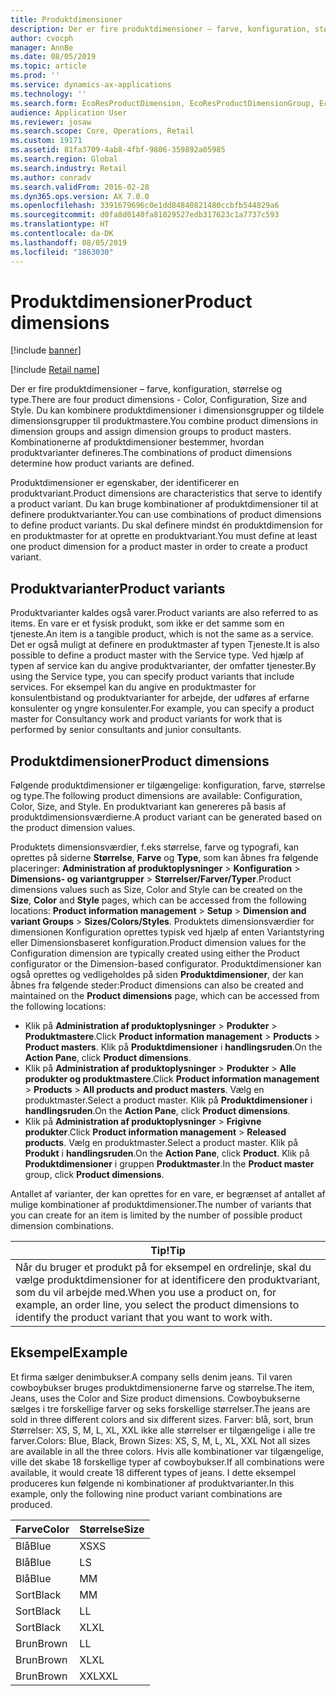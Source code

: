 ```yaml
---
title: Produktdimensioner
description: Der er fire produktdimensioner – farve, konfiguration, størrelse og type. Du kan kombinere produktdimensioner i dimensionsgrupper og tildele dimensionsgrupper til produktmastere. Kombinationerne af produktdimensioner bestemmer, hvordan produktvarianter defineres.
author: cvocph
manager: AnnBe
ms.date: 08/05/2019
ms.topic: article
ms.prod: ''
ms.service: dynamics-ax-applications
ms.technology: ''
ms.search.form: EcoResProductDimension, EcoResProductDimensionGroup, EcoResProductMasterDimension, RetailEcoResColor, RetailEcoResSize, RetailEcoResStyle
audience: Application User
ms.reviewer: josaw
ms.search.scope: Core, Operations, Retail
ms.custom: 19171
ms.assetid: 81fa3709-4ab8-4fbf-9806-359892a05985
ms.search.region: Global
ms.search.industry: Retail
ms.author: conradv
ms.search.validFrom: 2016-02-28
ms.dyn365.ops.version: AX 7.0.0
ms.openlocfilehash: 3391679696c0e1dd84840821480ccbfb544829a6
ms.sourcegitcommit: d0fa8d0140fa81029527edb317623c1a7737c593
ms.translationtype: HT
ms.contentlocale: da-DK
ms.lasthandoff: 08/05/2019
ms.locfileid: "1863030"
---
```

# <a name="product-dimensions"></a><span data-ttu-id="db954-105">Produktdimensioner</span><span class="sxs-lookup"><span data-stu-id="db954-105">Product dimensions</span></span>

[!include [banner](../includes/banner.md)]

[!include [Retail name](../includes/retail-name.md)]

<span data-ttu-id="db954-106">Der er fire produktdimensioner – farve, konfiguration, størrelse og type.</span><span class="sxs-lookup"><span data-stu-id="db954-106">There are four product dimensions -  Color, Configuration, Size and Style.</span></span> <span data-ttu-id="db954-107">Du kan kombinere produktdimensioner i dimensionsgrupper og tildele dimensionsgrupper til produktmastere.</span><span class="sxs-lookup"><span data-stu-id="db954-107">You combine product dimensions in dimension groups and assign dimension groups to product masters.</span></span> <span data-ttu-id="db954-108">Kombinationerne af produktdimensioner bestemmer, hvordan produktvarianter defineres.</span><span class="sxs-lookup"><span data-stu-id="db954-108">The combinations of product dimensions determine how product variants are defined.</span></span>

<span data-ttu-id="db954-109">Produktdimensioner er egenskaber, der identificerer en produktvariant.</span><span class="sxs-lookup"><span data-stu-id="db954-109">Product dimensions are characteristics that serve to identify a product variant.</span></span> <span data-ttu-id="db954-110">Du kan bruge kombinationer af produktdimensioner til at definere produktvarianter.</span><span class="sxs-lookup"><span data-stu-id="db954-110">You can use combinations of product dimensions to define product variants.</span></span> <span data-ttu-id="db954-111">Du skal definere mindst én produktdimension for en produktmaster for at oprette en produktvariant.</span><span class="sxs-lookup"><span data-stu-id="db954-111">You must define at least one product dimension for a product master in order to create a product variant.</span></span>

## <a name="product-variants"></a><span data-ttu-id="db954-112">Produktvarianter</span><span class="sxs-lookup"><span data-stu-id="db954-112">Product variants</span></span>

<span data-ttu-id="db954-113">Produktvarianter kaldes også varer.</span><span class="sxs-lookup"><span data-stu-id="db954-113">Product variants are also referred to as items.</span></span> <span data-ttu-id="db954-114">En vare er et fysisk produkt, som ikke er det samme som en tjeneste.</span><span class="sxs-lookup"><span data-stu-id="db954-114">An item is a tangible product, which is not the same as a service.</span></span> <span data-ttu-id="db954-115">Det er også muligt at definere en produktmaster af typen Tjeneste.</span><span class="sxs-lookup"><span data-stu-id="db954-115">It is also possible to define a product master with the Service type.</span></span> <span data-ttu-id="db954-116">Ved hjælp af typen af service kan du angive produktvarianter, der omfatter tjenester.</span><span class="sxs-lookup"><span data-stu-id="db954-116">By using the Service type, you can specify product variants that include services.</span></span> <span data-ttu-id="db954-117">For eksempel kan du angive en produktmaster for konsulentbistand og produktvarianter for arbejde, der udføres af erfarne konsulenter og yngre konsulenter.</span><span class="sxs-lookup"><span data-stu-id="db954-117">For example, you can specify a product master for Consultancy work and product variants for work that is performed by senior consultants and junior consultants.</span></span>

## <a name="product-dimensions"></a><span data-ttu-id="db954-118">Produktdimensioner</span><span class="sxs-lookup"><span data-stu-id="db954-118">Product dimensions</span></span>
<span data-ttu-id="db954-119">Følgende produktdimensioner er tilgængelige: konfiguration, farve, størrelse og type.</span><span class="sxs-lookup"><span data-stu-id="db954-119">The following product dimensions are available: Configuration, Color, Size, and Style.</span></span> <span data-ttu-id="db954-120">En produktvariant kan genereres på basis af produktdimensionsværdierne.</span><span class="sxs-lookup"><span data-stu-id="db954-120">A product variant can be generated based on the product dimension values.</span></span>

<span data-ttu-id="db954-121">Produktets dimensionsværdier, f.eks størrelse, farve og typografi, kan oprettes på siderne **Størrelse**, **Farve** og **Type**, som kan åbnes fra følgende placeringer: **Administration af produktoplysninger** &gt; **Konfiguration** &gt; **Dimensions- og variantgrupper** &gt; **Størrelser/Farver/Typer**.</span><span class="sxs-lookup"><span data-stu-id="db954-121">Product dimensions values such as Size, Color and Style can be created on the **Size**, **Color** and **Style** pages, which can be accessed from the following locations: **Product information management** &gt; **Setup** &gt; **Dimension and variant Groups** &gt; **Sizes/Colors/Styles**.</span></span> <span data-ttu-id="db954-122">Produktets dimensionsværdier for dimensionen Konfiguration oprettes typisk ved hjælp af enten Variantstyring eller Dimensionsbaseret konfiguration.</span><span class="sxs-lookup"><span data-stu-id="db954-122">Product dimension values for the Configuration dimension are typically created using either the Product configurator or the Dimension-based configurator.</span></span> <span data-ttu-id="db954-123">Produktdimensioner kan også oprettes og vedligeholdes på siden **Produktdimensioner**, der kan åbnes fra følgende steder:</span><span class="sxs-lookup"><span data-stu-id="db954-123">Product dimensions can also be created and maintained on the **Product dimensions** page, which can be accessed from the following locations:</span></span>
-   <span data-ttu-id="db954-124">Klik på **Administration af produktoplysninger** &gt; **Produkter** &gt; **Produktmastere**.</span><span class="sxs-lookup"><span data-stu-id="db954-124">Click **Product information management** &gt; **Products** &gt; **Product masters**.</span></span> <span data-ttu-id="db954-125">Klik på **Produktdimensioner** i **handlingsruden**.</span><span class="sxs-lookup"><span data-stu-id="db954-125">On the **Action Pane**, click **Product dimensions**.</span></span>
-   <span data-ttu-id="db954-126">Klik på **Administration af produktoplysninger** &gt; **Produkter** &gt; **Alle produkter og produktmastere**.</span><span class="sxs-lookup"><span data-stu-id="db954-126">Click **Product information management** &gt; **Products** &gt; **All products and product masters**.</span></span> <span data-ttu-id="db954-127">Vælg en produktmaster.</span><span class="sxs-lookup"><span data-stu-id="db954-127">Select a product master.</span></span> <span data-ttu-id="db954-128">Klik på **Produktdimensioner** i **handlingsruden**.</span><span class="sxs-lookup"><span data-stu-id="db954-128">On the **Action Pane**, click **Product dimensions**.</span></span>
-   <span data-ttu-id="db954-129">Klik på **Administration af produktoplysninger** &gt; **Frigivne produkter**.</span><span class="sxs-lookup"><span data-stu-id="db954-129">Click **Product information management** &gt; **Released products**.</span></span> <span data-ttu-id="db954-130">Vælg en produktmaster.</span><span class="sxs-lookup"><span data-stu-id="db954-130">Select a product master.</span></span> <span data-ttu-id="db954-131">Klik på **Produkt** i **handlingsruden**.</span><span class="sxs-lookup"><span data-stu-id="db954-131">On the **Action Pane**, click **Product**.</span></span> <span data-ttu-id="db954-132">Klik på **Produktdimensioner** i gruppen **Produktmaster**.</span><span class="sxs-lookup"><span data-stu-id="db954-132">In the **Product master** group, click **Product dimensions**.</span></span>

<span data-ttu-id="db954-133">Antallet af varianter, der kan oprettes for en vare, er begrænset af antallet af mulige kombinationer af produktdimensioner.</span><span class="sxs-lookup"><span data-stu-id="db954-133">The number of variants that you can create for an item is limited by the number of possible product dimension combinations.</span></span>

| <span data-ttu-id="db954-134">**Tip!**</span><span class="sxs-lookup"><span data-stu-id="db954-134">**Tip**</span></span>                                                                                                                                              |
|------------------------------------------------------------------------------------------------------------------------------------------------------|
| <span data-ttu-id="db954-135">Når du bruger et produkt på for eksempel en ordrelinje, skal du vælge produktdimensioner for at identificere den produktvariant, som du vil arbejde med.</span><span class="sxs-lookup"><span data-stu-id="db954-135">When you use a product on, for example, an order line, you select the product dimensions to identify the product variant that you want to work with.</span></span> |

## <a name="example"></a><span data-ttu-id="db954-136">Eksempel</span><span class="sxs-lookup"><span data-stu-id="db954-136">Example</span></span>
<span data-ttu-id="db954-137">Et firma sælger denimbukser.</span><span class="sxs-lookup"><span data-stu-id="db954-137">A company sells denim jeans.</span></span> <span data-ttu-id="db954-138">Til varen cowboybukser bruges produktdimensionerne farve og størrelse.</span><span class="sxs-lookup"><span data-stu-id="db954-138">The item, Jeans, uses the Color and Size product dimensions.</span></span> <span data-ttu-id="db954-139">Cowboybukserne sælges i tre forskellige farver og seks forskellige størrelser.</span><span class="sxs-lookup"><span data-stu-id="db954-139">The jeans are sold in three different colors and six different sizes.</span></span> <span data-ttu-id="db954-140">Farver: blå, sort, brun Størrelser: XS, S, M, L, XL, XXL ikke alle størrelser er tilgængelige i alle tre farver.</span><span class="sxs-lookup"><span data-stu-id="db954-140">Colors: Blue, Black, Brown Sizes: XS, S, M, L, XL, XXL Not all sizes are available in all the three colors.</span></span> <span data-ttu-id="db954-141">Hvis alle kombinationer var tilgængelige, ville det skabe 18 forskellige typer af cowboybukser.</span><span class="sxs-lookup"><span data-stu-id="db954-141">If all combinations were available, it would create 18 different types of jeans.</span></span> <span data-ttu-id="db954-142">I dette eksempel produceres kun følgende ni kombinationer af produktvarianter.</span><span class="sxs-lookup"><span data-stu-id="db954-142">In this example, only the following nine product variant combinations are produced.</span></span>

| <span data-ttu-id="db954-143">Farve</span><span class="sxs-lookup"><span data-stu-id="db954-143">Color</span></span> | <span data-ttu-id="db954-144">Størrelse</span><span class="sxs-lookup"><span data-stu-id="db954-144">Size</span></span> |
|-------|------|
| <span data-ttu-id="db954-145">Blå</span><span class="sxs-lookup"><span data-stu-id="db954-145">Blue</span></span>  | <span data-ttu-id="db954-146">XS</span><span class="sxs-lookup"><span data-stu-id="db954-146">XS</span></span>   |
| <span data-ttu-id="db954-147">Blå</span><span class="sxs-lookup"><span data-stu-id="db954-147">Blue</span></span>  | <span data-ttu-id="db954-148">L</span><span class="sxs-lookup"><span data-stu-id="db954-148">S</span></span>    |
| <span data-ttu-id="db954-149">Blå</span><span class="sxs-lookup"><span data-stu-id="db954-149">Blue</span></span>  | <span data-ttu-id="db954-150">M</span><span class="sxs-lookup"><span data-stu-id="db954-150">M</span></span>    |
| <span data-ttu-id="db954-151">Sort</span><span class="sxs-lookup"><span data-stu-id="db954-151">Black</span></span> | <span data-ttu-id="db954-152">M</span><span class="sxs-lookup"><span data-stu-id="db954-152">M</span></span>    |
| <span data-ttu-id="db954-153">Sort</span><span class="sxs-lookup"><span data-stu-id="db954-153">Black</span></span> | <span data-ttu-id="db954-154">L</span><span class="sxs-lookup"><span data-stu-id="db954-154">L</span></span>    |
| <span data-ttu-id="db954-155">Sort</span><span class="sxs-lookup"><span data-stu-id="db954-155">Black</span></span> | <span data-ttu-id="db954-156">XL</span><span class="sxs-lookup"><span data-stu-id="db954-156">XL</span></span>   |
| <span data-ttu-id="db954-157">Brun</span><span class="sxs-lookup"><span data-stu-id="db954-157">Brown</span></span> | <span data-ttu-id="db954-158">L</span><span class="sxs-lookup"><span data-stu-id="db954-158">L</span></span>    |
| <span data-ttu-id="db954-159">Brun</span><span class="sxs-lookup"><span data-stu-id="db954-159">Brown</span></span> | <span data-ttu-id="db954-160">XL</span><span class="sxs-lookup"><span data-stu-id="db954-160">XL</span></span>   |
| <span data-ttu-id="db954-161">Brun</span><span class="sxs-lookup"><span data-stu-id="db954-161">Brown</span></span> | <span data-ttu-id="db954-162">XXL</span><span class="sxs-lookup"><span data-stu-id="db954-162">XXL</span></span>  |






